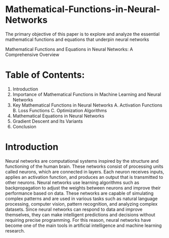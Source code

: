 # Mathematical-Functions-in-Neural-Networks
The primary objective of this paper is to explore and analyze the essential mathematical functions and equations that underpin neural networks

Mathematical Functions and Equations in Neural Networks: A Comprehensive Overview


# Table of Contents:

1. Introduction
2. Importance of Mathematical Functions in Machine Learning and Neural Networks
3. Key Mathematical Functions in Neural Networks
A. Activation Functions
B. Loss Functions
C. Optimization Algorithms
4. Mathematical Equations in Neural Networks
5. Gradient Descent and Its Variants
6. Conclusion

# Introduction
Neural networks are computational systems inspired by the structure and functioning of the
human brain. These networks consist of processing units called neurons, which are
connected in layers. Each neuron receives inputs, applies an activation function, and
produces an output that is transmitted to other neurons. Neural networks use learning
algorithms such as backpropagation to adjust the weights between neurons and improve
their performance based on data. These networks are capable of simulating complex
patterns and are used in various tasks such as natural language processing, computer vision,
pattern recognition, and analyzing complex datasets. Since neural networks can respond to
data and improve themselves, they can make intelligent predictions and decisions without
requiring precise programming. For this reason, neural networks have become one of the
main tools in artificial intelligence and machine learning research.

